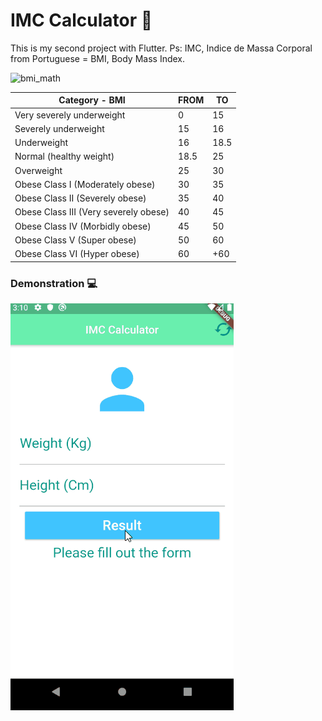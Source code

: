 # IMC Calculator :muscle:

This is my second project with Flutter.
Ps: IMC, Indice de Massa Corporal from Portuguese = BMI, Body Mass Index.


![bmi_math](https://wikimedia.org/api/rest_v1/media/math/render/svg/a25f48e7bcb8270653f7b027e6dce80f0b6fcd90)

| Category - BMI                        | FROM | TO   |
|---------------------------------------|------|------|
| Very severely underweight             | 0    | 15   |
| Severely underweight                  | 15   | 16   |
| Underweight                           | 16   | 18.5 |
| Normal (healthy weight)               | 18.5 | 25   |
| Overweight                            | 25   | 30   |
| Obese Class I (Moderately obese)      | 30   | 35   |
| Obese Class II (Severely obese)       | 35   | 40   |
| Obese Class III (Very severely obese) | 40   | 45   |
| Obese Class IV (Morbidly obese)       | 45   | 50   |
| Obese Class V (Super obese)           | 50   | 60   |
| Obese Class VI (Hyper obese)          | 60   | +60  |


### Demonstration :computer:

![Demo GIF](flutter-imc-demo.gif)
